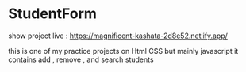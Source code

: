 # StudentForm
show project live :
https://magnificent-kashata-2d8e52.netlify.app/

this is one of my practice projects on Html CSS but mainly javascript
it contains add , remove , and search students
